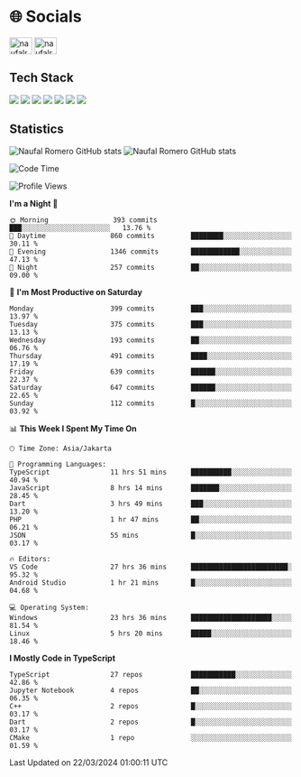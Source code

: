 <h1 align="">🌐 Socials</h1>
<p align="left">
<a href="https://linkedin.com/in/naufal-romero-putra-pratama-9ab816177/" target="blank"><img align="center" src="https://raw.githubusercontent.com/rahuldkjain/github-profile-readme-generator/master/src/images/icons/Social/linked-in-alt.svg" alt="naufalromero" height="30" width="40" /></a>
<a href="https://instagram.com/naufalromero" target="blank"><img align="center" src="https://raw.githubusercontent.com/rahuldkjain/github-profile-readme-generator/master/src/images/icons/Social/instagram.svg" alt="naufalromero" height="30" width="40" /></a>
</p>


<h2 align="">Tech Stack</h2>
<div align="">
  <img src="https://img.shields.io/badge/next.js-000000?style=for-the-badge&logo=nextdotjs&logoColor=white"/>
 <img src="https://img.shields.io/badge/typescript-%23007ACC.svg?style=for-the-badge&logo=typescript&logoColor=white"/>
 <img src="https://img.shields.io/badge/react-%2320232a.svg?style=for-the-badge&logo=react&logoColor=%2361DAFB"/>
 <img src="https://img.shields.io/badge/tailwindcss-%2338B2AC.svg?style=for-the-badge&logo=tailwind-css&logoColor=white"/>
 <img src="https://img.shields.io/badge/Prisma-3982CE?style=for-the-badge&logo=Prisma&logoColor=white"/>
 <img src="https://img.shields.io/badge/javascript-%23323330.svg?style=for-the-badge&logo=javascript&logoColor=%23F7DF1E"/>
 <img src="https://img.shields.io/badge/java-%23ED8B00.svg?style=for-the-badge&logo=openjdk&logoColor=white"/>
</div>


<h2 align="">Statistics</h2>
<div align="">
<img src="https://github-readme-stats-xi-nine-74.vercel.app/api?username=romves&show_icons=true&theme=tokyonight&include_all_commits=true&count_private=true" alt="Naufal Romero GitHub stats"/>
<img src="https://github-readme-stats-xi-nine-74.vercel.app/api/top-langs/?username=romves&theme=tokyonight&hide_border=false&include_all_commits=true&count_private=true&layout=compact" alt="Naufal Romero GitHub stats"/>
</div>

<!--START_SECTION:waka-->
![Code Time](http://img.shields.io/badge/Code%20Time-880%20hrs%2059%20mins-blue)

![Profile Views](http://img.shields.io/badge/Profile%20Views-44-blue)

**I'm a Night 🦉** 

```text
🌞 Morning                393 commits         ███░░░░░░░░░░░░░░░░░░░░░░   13.76 % 
🌆 Daytime                860 commits         ████████░░░░░░░░░░░░░░░░░   30.11 % 
🌃 Evening                1346 commits        ████████████░░░░░░░░░░░░░   47.13 % 
🌙 Night                  257 commits         ██░░░░░░░░░░░░░░░░░░░░░░░   09.00 % 
```
📅 **I'm Most Productive on Saturday** 

```text
Monday                   399 commits         ███░░░░░░░░░░░░░░░░░░░░░░   13.97 % 
Tuesday                  375 commits         ███░░░░░░░░░░░░░░░░░░░░░░   13.13 % 
Wednesday                193 commits         ██░░░░░░░░░░░░░░░░░░░░░░░   06.76 % 
Thursday                 491 commits         ████░░░░░░░░░░░░░░░░░░░░░   17.19 % 
Friday                   639 commits         ██████░░░░░░░░░░░░░░░░░░░   22.37 % 
Saturday                 647 commits         ██████░░░░░░░░░░░░░░░░░░░   22.65 % 
Sunday                   112 commits         █░░░░░░░░░░░░░░░░░░░░░░░░   03.92 % 
```


📊 **This Week I Spent My Time On** 

```text
🕑︎ Time Zone: Asia/Jakarta

💬 Programming Languages: 
TypeScript               11 hrs 51 mins      ██████████░░░░░░░░░░░░░░░   40.94 % 
JavaScript               8 hrs 14 mins       ███████░░░░░░░░░░░░░░░░░░   28.45 % 
Dart                     3 hrs 49 mins       ███░░░░░░░░░░░░░░░░░░░░░░   13.20 % 
PHP                      1 hr 47 mins        ██░░░░░░░░░░░░░░░░░░░░░░░   06.21 % 
JSON                     55 mins             █░░░░░░░░░░░░░░░░░░░░░░░░   03.17 % 

🔥 Editors: 
VS Code                  27 hrs 36 mins      ████████████████████████░   95.32 % 
Android Studio           1 hr 21 mins        █░░░░░░░░░░░░░░░░░░░░░░░░   04.68 % 

💻 Operating System: 
Windows                  23 hrs 36 mins      ████████████████████░░░░░   81.54 % 
Linux                    5 hrs 20 mins       █████░░░░░░░░░░░░░░░░░░░░   18.46 % 
```

**I Mostly Code in TypeScript** 

```text
TypeScript               27 repos            ███████████░░░░░░░░░░░░░░   42.86 % 
Jupyter Notebook         4 repos             ██░░░░░░░░░░░░░░░░░░░░░░░   06.35 % 
C++                      2 repos             █░░░░░░░░░░░░░░░░░░░░░░░░   03.17 % 
Dart                     2 repos             █░░░░░░░░░░░░░░░░░░░░░░░░   03.17 % 
CMake                    1 repo              ░░░░░░░░░░░░░░░░░░░░░░░░░   01.59 % 
```




 Last Updated on 22/03/2024 01:00:11 UTC
<!--END_SECTION:waka-->
